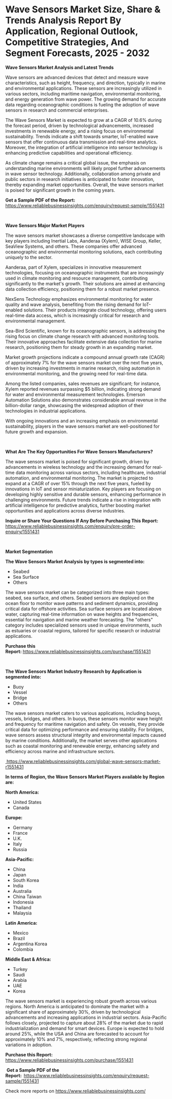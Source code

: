 <p><h1>Wave Sensors Market Size, Share & Trends Analysis Report By Application, Regional Outlook, Competitive Strategies, And Segment Forecasts, 2025 - 2032</h1></p><p><strong>Wave Sensors Market Analysis and Latest Trends</strong></p>
<p><p>Wave sensors are advanced devices that detect and measure wave characteristics, such as height, frequency, and direction, typically in marine and environmental applications. These sensors are increasingly utilized in various sectors, including maritime navigation, environmental monitoring, and energy generation from wave power. The growing demand for accurate data regarding oceanographic conditions is fueling the adoption of wave sensors in research and commercial enterprises.</p><p>The Wave Sensors Market is expected to grow at a CAGR of 10.6% during the forecast period, driven by technological advancements, increased investments in renewable energy, and a rising focus on environmental sustainability. Trends indicate a shift towards smarter, IoT-enabled wave sensors that offer continuous data transmission and real-time analytics. Moreover, the integration of artificial intelligence into sensor technology is enhancing predictive capabilities and operational efficiency. </p><p>As climate change remains a critical global issue, the emphasis on understanding marine environments will likely propel further advancements in wave sensor technology. Additionally, collaboration among private and public sectors in research initiatives is anticipated to foster innovation, thereby expanding market opportunities. Overall, the wave sensors market is poised for significant growth in the coming years.</p></p>
<p><strong>Get a Sample PDF of the Report:&nbsp;</strong> <a href="https://www.reliablebusinessinsights.com/enquiry/request-sample/1551431?utm_campaign=2250&utm_medium=2&utm_source=Github&utm_content=ia&utm_term=16022025&utm_id=wave-sensors">https://www.reliablebusinessinsights.com/enquiry/request-sample/1551431</a></p>
<p>&nbsp;</p>
<p><strong>Wave Sensors Major Market Players</strong></p>
<p><p>The wave sensors market showcases a diverse competitive landscape with key players including Inertial Labs, Aanderaa (Xylem), WISE Group, Keller, SeaView Systems, and others. These companies offer advanced oceanographic and environmental monitoring solutions, each contributing uniquely to the sector.</p><p>Aanderaa, part of Xylem, specializes in innovative measurement technologies, focusing on oceanographic instruments that are increasingly used in climate monitoring and resource management, contributing significantly to the market's growth. Their solutions are aimed at enhancing data collection efficiency, positioning them for a robust market presence.</p><p>NexSens Technology emphasizes environmental monitoring for water quality and wave analysis, benefiting from the rising demand for IoT-enabled solutions. Their products integrate cloud technology, offering users real-time data access, which is increasingly critical for research and environmental management.</p><p>Sea-Bird Scientific, known for its oceanographic sensors, is addressing the rising focus on climate change research with advanced monitoring tools. Their innovative approaches facilitate extensive data collection for marine research, positioning them for steady growth in an expanding market.</p><p>Market growth projections indicate a compound annual growth rate (CAGR) of approximately 7% for the wave sensors market over the next five years, driven by increasing investments in marine research, rising automation in environmental monitoring, and the growing need for real-time data.</p><p>Among the listed companies, sales revenues are significant; for instance, Xylem reported revenues surpassing $5 billion, indicating strong demand for water and environmental measurement technologies. Emerson Automation Solutions also demonstrates considerable annual revenue in the billion-dollar range, showcasing the widespread adoption of their technologies in industrial applications.</p><p>With ongoing innovations and an increasing emphasis on environmental sustainability, players in the wave sensors market are well-positioned for future growth and expansion.</p></p>
<p>&nbsp;</p>
<p><strong>What Are The Key Opportunities For Wave Sensors Manufacturers?</strong></p>
<p><p>The wave sensors market is poised for significant growth, driven by advancements in wireless technology and the increasing demand for real-time data monitoring across various sectors, including healthcare, industrial automation, and environmental monitoring. The market is projected to expand at a CAGR of over 15% through the next five years, fueled by innovations in IoT and sensor miniaturization. Key players are focusing on developing highly sensitive and durable sensors, enhancing performance in challenging environments. Future trends indicate a rise in integration with artificial intelligence for predictive analytics, further boosting market opportunities and applications across diverse industries.</p></p>
<p><strong>Inquire or Share Your Questions If Any Before Purchasing This Report:</strong> <a href="https://www.reliablebusinessinsights.com/enquiry/pre-order-enquiry/1551431?utm_campaign=2250&utm_medium=2&utm_source=Github&utm_content=ia&utm_term=16022025&utm_id=wave-sensors">https://www.reliablebusinessinsights.com/enquiry/pre-order-enquiry/1551431</a></p>
<p>&nbsp;</p>
<p><strong>Market Segmentation</strong></p>
<p><strong>The Wave Sensors Market Analysis by types is segmented into:</strong></p>
<p><ul><li>Seabed</li><li>Sea Surface</li><li>Others</li></ul></p>
<p><p>The wave sensors market can be categorized into three main types: seabed, sea surface, and others. Seabed sensors are deployed on the ocean floor to monitor wave patterns and sediment dynamics, providing critical data for offshore activities. Sea surface sensors are located above water, capturing real-time information on wave heights and frequencies, essential for navigation and marine weather forecasting. The "others" category includes specialized sensors used in unique environments, such as estuaries or coastal regions, tailored for specific research or industrial applications.</p></p>
<p><strong>Purchase this Report:&nbsp;</strong><a href="https://www.reliablebusinessinsights.com/purchase/1551431?utm_campaign=2250&utm_medium=2&utm_source=Github&utm_content=ia&utm_term=16022025&utm_id=wave-sensors">https://www.reliablebusinessinsights.com/purchase/1551431</a></p>
<p>&nbsp;</p>
<p><strong>The Wave Sensors Market Industry Research by Application is segmented into:</strong></p>
<p><ul><li>Buoy</li><li>Vessel</li><li>Bridge</li><li>Others</li></ul></p>
<p><p>The wave sensors market caters to various applications, including buoys, vessels, bridges, and others. In buoys, these sensors monitor wave height and frequency for maritime navigation and safety. On vessels, they provide critical data for optimizing performance and ensuring stability. For bridges, wave sensors assess structural integrity and environmental impacts caused by marine conditions. Additionally, the market serves other applications such as coastal monitoring and renewable energy, enhancing safety and efficiency across marine and infrastructure sectors.</p></p>
<p><a href="https://www.reliablebusinessinsights.com/global-wave-sensors-market-r1551431?utm_campaign=2250&utm_medium=2&utm_source=Github&utm_content=ia&utm_term=16022025&utm_id=wave-sensors">&nbsp;https://www.reliablebusinessinsights.com/global-wave-sensors-market-r1551431</a></p>
<p><strong>In terms of Region, the Wave Sensors Market Players available by Region are:</strong></p>
<p>
    <p> <strong> North America: </strong>
        <ul>
            <li>United States</li>
            <li>Canada</li>
        </ul>
        </p> 
    <p> <strong> Europe: </strong>
        <ul>
            <li>Germany</li>
            <li>France</li>
            <li>U.K.</li>
            <li>Italy</li>
            <li>Russia</li>
        </ul>
        </p> 
    <p> <strong> Asia-Pacific: </strong>
        <ul>
            <li>China</li>
            <li>Japan</li>
            <li>South Korea</li>
            <li>India</li>
            <li>Australia</li>
            <li>China Taiwan</li>
            <li>Indonesia</li>
            <li>Thailand</li>
            <li>Malaysia</li>
        </ul>
        </p> 
    <p> <strong> Latin America: </strong>
        <ul>
            <li>Mexico</li>
            <li>Brazil</li>
            <li>Argentina Korea</li>
            <li>Colombia</li>
        </ul>
        </p> 
    <p> <strong> Middle East & Africa: </strong>
        <ul>
            <li>Turkey</li>
            <li>Saudi</li>
            <li>Arabia</li>
            <li>UAE</li>
            <li>Korea</li>
        </ul>
    </p>
    </p>
<p><p>The wave sensors market is experiencing robust growth across various regions. North America is anticipated to dominate the market with a significant share of approximately 30%, driven by technological advancements and increasing applications in industrial sectors. Asia-Pacific follows closely, projected to capture about 28% of the market due to rapid industrialization and demand for smart devices. Europe is expected to hold around 25%, while the USA and China are forecasted to account for approximately 10% and 7%, respectively, reflecting strong regional variations in adoption.</p></p>
<p><strong>Purchase this Report: </strong><a href="https://www.reliablebusinessinsights.com/purchase/1551431?utm_campaign=2250&utm_medium=2&utm_source=Github&utm_content=ia&utm_term=16022025&utm_id=wave-sensors">https://www.reliablebusinessinsights.com/purchase/1551431</a></p>
<p>&nbsp;<strong>Get a Sample PDF of the Report:&nbsp;&nbsp;</strong><a href="https://www.reliablebusinessinsights.com/enquiry/request-sample/1551431?utm_campaign=2250&utm_medium=2&utm_source=Github&utm_content=ia&utm_term=16022025&utm_id=wave-sensors">https://www.reliablebusinessinsights.com/enquiry/request-sample/1551431</a></p>
<p><strong></strong></p>
<p>Check more reports on <a href="https://www.reliablebusinessinsights.com/?utm_campaign=2250&utm_medium=2&utm_source=Github&utm_content=ia&utm_term=16022025&utm_id=wave-sensors">https://www.reliablebusinessinsights.com/</a></p>